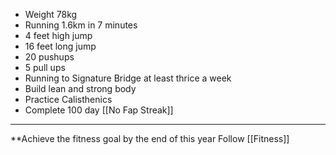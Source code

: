 - Weight 78kg
- Running 1.6km in 7 minutes
- 4 feet high jump
- 16 feet long jump
- 20 pushups
- 5 pull ups
- Running to Signature Bridge at least thrice a week
- Build lean and strong body
- Practice Calisthenics
- Complete 100 day [[No Fap Streak]]
 ---
 **Achieve the fitness goal by the end of this year
 Follow  [[Fitness]]
